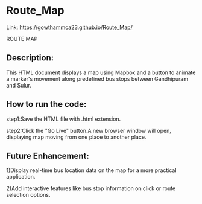 # Route_Map

Link: https://gowthammca23.github.io/Route_Map/

ROUTE MAP

## Description:

This HTML document displays a map using Mapbox and a button to animate a marker's movement along predefined bus stops between Gandhipuram and Sulur.

## How to run the code:

step1:Save the HTML file with .html extension.

step2:Click the "Go Live" button.A new browser window will open, displaying map moving from one place to another place.

## Future Enhancement:

1)Display real-time bus location data on the map for a more practical application.

2)Add interactive features like bus stop information on click or route selection options.
